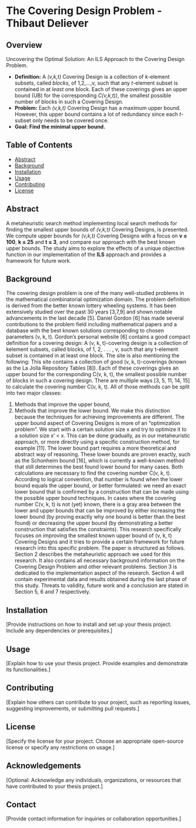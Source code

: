 # The Covering Design Problem - Thibaut Deliever


## Overview

Uncovering the Optimal Solution: An ILS Approach to the Covering Design Problem.
- **Definition:** A _(v,k,t)_ Covering Design is a collection of _k_-element subsets, called _blocks_, of 1,2,...,v, such that any _t_-element subset is contained in at _least_ one block. Each of these coverings gives an upper bound (UB) for the corresponding _C(v,k,t))_, the smallest possible number of blocks in such a Covering Design.
- **Problem:** Each _(v,k,t)_ Covering Design has a maximum upper bound. However, this upper bound contains a lot of redundancy since each _t_-subset only needs to be covered once.
- **Goal:** **Find the minimal upper bound.**


## Table of Contents
- [Abstract](#abstract)
- [Background](#background)
- [Installation](#installation)
- [Usage](#usage)
- [Contributing](#contributing)
- [License](#license)


## Abstract

A metaheuristic search method implementing local search methods for finding the smallest upper bounds of _(v,k,t)_ Covering Designs, is presented. We compute upper bounds for _(v,k,t)_ Covering Designs with a focus on **v ≤ 100**, **k ≤ 25** and **t ≤ 3**, and compare our approach with the best known upper bounds. The study aims to explore the effects of a unique objective function in our implementation of the **ILS** approach and provides a framework for future work.


## Background

The covering design problem is one of the many well-studied problems in the mathematical combinatorial optimization domain. The problem definition is derived from the better known lottery wheeling systems. It has been extensively studied over the past 30 years [3,7,9] and shown notable advancements in the last decade [5]. Daniel Gordon [6] has made several contributions to the problem field including mathematical papers and a database with the best known solutions corresponding to chosen parameters (v, k, t). Gordon’s personal website [6] contains a good compact definition for a covering design: A (v, k, t)-covering design is a collection of kelement subsets, called blocks, of 1, 2, . . . , v, such that any t-element subset is contained in at least one block. The site is also mentioning the following: This site contains a collection of good (v, k, t)-coverings (known as the La Jolla Repository Tables [8]). Each of these coverings gives an upper bound for the corresponding C(v, k, t), the smallest possible number of blocks in such a covering
design. There are multiple ways [3, 5, 11, 14, 15] to calculate the covering number C(v, k, t). All of those methods can be split into two major classes: 
  1. Methods that improve the upper bound,
  2. Methods that improve the lower bound.
We make this distinction because the techniques for achieving improvements are different. The upper bound aspect of Covering Designs is more of an “optimization problem”. We start with a certain solution size x and try to optimize it to a solution size x′ < x. This can be done gradually, as in our metaheuristic approach, or more directly using a specific construction method, for example [11]. The lower bound part requires a more theoretical and abstract way of reasoning. These lower bounds are proven exactly, such as the Schonheim bound [16], which is currently a well-known method that still determines the best found lower
bound for many cases. Both calculations are necessary to find the covering number C(v, k, t). According to logical convention, that number is found when the lower bound equals the upper bound, or better formulated: we need an exact lower bound that is confirmed by a construction that can be made using the possible upper bound techniques. In cases where the covering number C(v, k, t) is not (yet) known, there is a gray area between the lower and upper bounds that can be improved by either increasing the lower bound (by proving exactly why one bound is better than the best found) or decreasing the upper bound (by demonstrating a better construction that satisfies the constraints). This research specifically focuses on improving the smallest known upper bound of (v, k, t) Covering Designs and it tries to provide a certain framework for future research into this specific problem. The paper is structured as follows. Section 2 describes the metaheuristic approach we used for this research. It also contains all necessary background information on the Covering Design Problem and other relevant problems. Section 3 is dedicated to the implementation aspect of the research. Section 4 will contain experimental data and results obtained during the last phase of this study. Threats to validity, future work and a conclusion are stated in Section 5, 6 and 7 respectively.


## Installation

[Provide instructions on how to install and set up your thesis project. Include any dependencies or prerequisites.]

## Usage

[Explain how to use your thesis project. Provide examples and demonstrate its functionalities.]

## Contributing

[Explain how others can contribute to your project, such as reporting issues, suggesting improvements, or submitting pull requests.]

## License

[Specify the license for your project. Choose an appropriate open-source license or specify any restrictions on usage.]

## Acknowledgements

[Optional: Acknowledge any individuals, organizations, or resources that have contributed to your thesis project.]

## Contact

[Provide contact information for inquiries or collaboration opportunities.]

